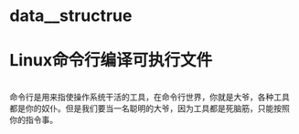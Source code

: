 # data__structrue
Linux命令行编译可执行文件
=======
<br>
命令行是用来指使操作系统干活的工具，在命令行世界，你就是大爷，各种工具
都是你的奴仆。但是我们要当一名聪明的大爷，因为工具都是死脑筋，只能按照
你的指令事。
